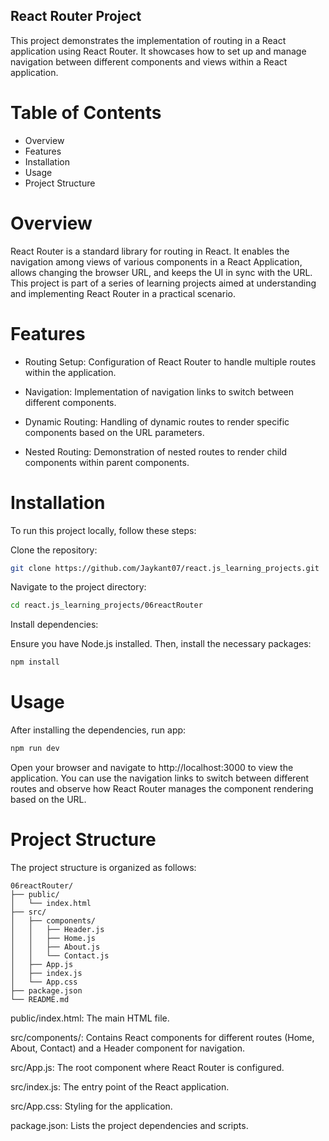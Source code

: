 ## React Router Project

This project demonstrates the implementation of routing in a React application using React Router. It showcases how to set up and manage navigation between different components and views within a React application.

# Table of Contents

- Overview
- Features
- Installation
- Usage
- Project Structure

# Overview

React Router is a standard library for routing in React. It enables the navigation among views of various components in a React Application, allows changing the browser URL, and keeps the UI in sync with the URL. This project is part of a series of learning projects aimed at understanding and implementing React Router in a practical scenario.

# Features

- Routing Setup: Configuration of React Router to handle multiple routes within the application.

- Navigation: Implementation of navigation links to switch between different components.

- Dynamic Routing: Handling of dynamic routes to render specific components based on the URL parameters.

- Nested Routing: Demonstration of nested routes to render child components within parent components.

# Installation

To run this project locally, follow these steps:

Clone the repository:

```sh
git clone https://github.com/Jaykant07/react.js_learning_projects.git
```

Navigate to the project directory:

```sh
cd react.js_learning_projects/06reactRouter
```

Install dependencies:

Ensure you have Node.js installed. Then, install the necessary packages:

```sh
npm install
```

# Usage

After installing the dependencies, run app:

```sh
npm run dev
```

Open your browser and navigate to http://localhost:3000 to view the application. You can use the navigation links to switch between different routes and observe how React Router manages the component rendering based on the URL.

# Project Structure

The project structure is organized as follows:

```
06reactRouter/
├── public/
│   └── index.html
├── src/
│   ├── components/
│   │   ├── Header.js
│   │   ├── Home.js
│   │   ├── About.js
│   │   └── Contact.js
│   ├── App.js
│   ├── index.js
│   └── App.css
├── package.json
└── README.md
```

public/index.html: The main HTML file.

src/components/: Contains React components for different routes (Home, About, Contact) and a Header component for navigation.

src/App.js: The root component where React Router is configured.

src/index.js: The entry point of the React application.

src/App.css: Styling for the application.

package.json: Lists the project dependencies and scripts.
